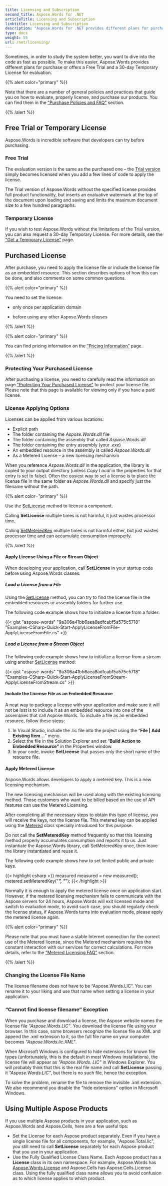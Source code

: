 ```yaml
---
title: Licensing and Subscription
second_title: Aspose.Words for .NET
articleTitle: Licensing and Subscription
linktitle: Licensing and Subscription
description: "Aspose.Words for .NET provides different plans for purchase or offers a Free Trial and a 30-day Temporary License for evaluation using Licensing and Subscription policies in C#."
type: docs
weight: 55
url: /net/licensing/
---
```


Sometimes, in order to study the system better, you want to dive into the code as fast as possible. To make this easier, Aspose.Words provides different plans for purchase or offers a Free Trial and a 30-day Temporary License for evaluation.

{{% alert color="primary" %}}

Note that there are a number of general policies and practices that guide you on how to evaluate, properly license, and purchase our products. You can find them in the ["Purchase Policies and FAQ"](https://purchase.aspose.com/policies/) section.

{{% /alert %}}

## Free Trial or Temporary License

Aspose.Words is incredible software that developers can try before purchasing.

### Free Trial

The evaluation version is the same as the purchased one – the [Trial version](https://releases.aspose.com/words/) simply becomes licensed when you add a few lines of code to apply the license.

The Trial version of Aspose.Words without the specified license provides full product functionality, but inserts an evaluative watermark at the top of the document upon loading and saving and limits the maximum document size to a few hundred paragraphs.

### Temporary License

If you wish to test Aspose.Words without the limitations of the Trial version, you can also request a 30-day Temporary License. For more details, see the ["Get a Temporary License"](https://purchase.aspose.com/temporary-license/) page.

## Purchased License

After purchase, you need to apply the license file or include the license file as an embedded resource. This section describes options of how this can be done, and also comments on some common questions.

{{% alert color="primary" %}}

You need to set the license:

* only once per application domain

* before using any other Aspose.Words classes

{{% /alert %}}

{{% alert color="primary" %}}

You can find pricing information on the [“Pricing Information”](https://purchase.aspose.com/pricing/words/family) page.

{{% /alert %}}

### Protecting Your Purchased License

After purchasing a license, you need to carefully read the information on page ["Protecting Your Purchased License"](https://purchase.aspose.com/orders/protecting-your-license-file) to protect your license file. Please note that this page is available for viewing only if you have a paid license.

### License Applying Options

Licenses can be applied from various locations:

* Explicit path
* The folder containing the *Aspose.Words.dll* file
* The folder containing the assembly that called *Aspose.Words.dll*
* The folder containing the entry assembly (your *.exe*)
* An embedded resource in the assembly is called *Aspose.Words.dll*
* As a Metered License – a new licensing mechanism

When you reference *Aspose.Words.dll* in the application, the library is copied to your output directory (unless *Copy Local* in the properties for that entry is set to false). Often the easiest way to set a license is to place the license file in the same folder as *Aspose.Words.dll* and specify just the filename without the path.

{{% alert color="primary" %}}

Use the [SetLicense](https://reference.aspose.com/words/net/aspose.words/license/setlicense/#setlicense) method to license a component.

Calling **SetLicense** multiple times is not harmful, it just wastes processor time.

Calling [SetMeteredKey](https://reference.aspose.com/words/net/aspose.words/metered/setmeteredkey/) multiple times is not harmful either, but just wastes processor time and can accumulate consumption improperly.

{{% /alert %}}

#### Apply License Using a File or Stream Object

When developing your application, call **SetLicense** in your startup code before using Aspose.Words classes.

##### Load a License from a File

Using the [SetLicense](https://reference.aspose.com/words/net/aspose.words/license/setlicense/) method, you can try to find the license file in the embedded resources or assembly folders for further use.

The following code example shows how to initialize a license from a folder:

{{< gist "aspose-words" "9a306a41bb6aea8adfcabf5a575c5718" "Examples-CSharp-Quick-Start-ApplyLicenseFromFile-ApplyLicenseFromFile.cs" >}}

##### Load a License from a Stream Object

The following code example shows how to initialize a license from a stream using another [SetLicense](https://reference.aspose.com/words/net/aspose.words/license/setlicense/) method:

{{< gist "aspose-words" "9a306a41bb6aea8adfcabf5a575c5718" "Examples-CSharp-Quick-Start-ApplyLicenseFromStream-ApplyLicenseFromStream.cs" >}}

#### Include the License File as an Embedded Resource

A neat way to package a license with your application and make sure it will not be lost is to include it as an embedded resource into one of the assemblies that call Aspose.Words. To include a file as an embedded resource, follow these steps:

1. In Visual Studio, include the .lic file into the project using the “**File | Add Existing Item…**” menu.
2. Select the file in the Solution Explorer and set “**Build Action to Embedded Resource”** in the Properties window.
3. In your code, invoke **SetLicense** that passes only the short name of the resource file.

#### Apply Metered License

Aspose.Words allows developers to apply a metered key. This is a new licensing mechanism.

The new licensing mechanism will be used along with the existing licensing method. Those customers who want to be billed based on the use of API features can use the Metered Licensing.

After completing all the necessary steps to obtain this type of license, you will receive the keys, not the license file. This metered key can be applied using the [Metered](https://reference.aspose.com/words/net/aspose.words/metered/) class specially introduced for this purpose.

Do not call the **SetMeteredKey** method frequently so that this licensing method properly accumulates consumption and reports it to us. Just instantiate the Aspose.Words library, call SetMeteredKey once, then leave the library instantiated and reuse it.

The following code example shows how to set limited public and private keys.

{{< highlight csharp >}}
measured measured = new measured();
metered.setMeteredKey("***", "***");
{{< /highlight >}}

Normally it is enough to apply the metered license once on application start. However, if the metered licensing mechanism fails to communicate with the Aspose servers for 24 hours, Aspose.Words will exit licensed mode and switch to evaluation mode, to avoid such case, you should regularly check the license status, if Aspose.Words turns into evaluation mode, please apply the metered license again.

{{% alert color="primary" %}}

Please note that you must have a stable Internet connection for the correct use of the Metered license, since the Metered mechanism requires the constant interaction with our services for correct calculations. For more details, refer to the [“Metered Licensing FAQ”](https://purchase.aspose.com/faqs/licensing/metered/) section.

{{% /alert %}}

### Changing the License File Name

The license filename does not have to be “Aspose.Words.LIC”. You can rename it to your liking and use that name when setting a license in your application.

### “Cannot find license filename” Exception

When you purchase and download a license, the Aspose website names the license file *"Aspose.Words.LIC"*. You download the license file using your browser. In this case, some browsers recognize the license file as XML and append the .xml extension to it, so the full file name on your computer becomes *"Aspose.Words.lic.XML"*.

When Microsoft Windows is configured to hide extensions for known file types (unfortunately, this is the default in most Windows installations), the license file will appear as *"Aspose.Words. LIC"* in Windows Explorer. You will probably think that this is the real file name and call **SetLicense** passing it *"Aspose.Words.LIC"*, but there is no such file, hence the exception.

To solve the problem, rename the file to remove the invisible .xml extension. We also recommend you disable the "hide extensions" option in Microsoft Windows.

## Using Multiple Aspose Products

If you use multiple Aspose products in your application, such as Aspose.Words and Aspose.Cells, here are a few useful tips:

* Set the License for each Aspose product separately. Even if you have a single license file for all components, for example, "Aspose.Total.lic", you still need to call **SetLicense** separately for each Aspose product that you use in your application.
* Use the Fully Qualified License Class Name. Each Aspose product has a **License** class in its own namespace. For example, Aspose.Words has [Aspose.Words.License](https://reference.aspose.com/words/net/aspose.words/license/) and Aspose.Cells has Aspose.Cells.License class. Using the fully qualified class name allows you to avoid confusion as to which license applies to which product.
